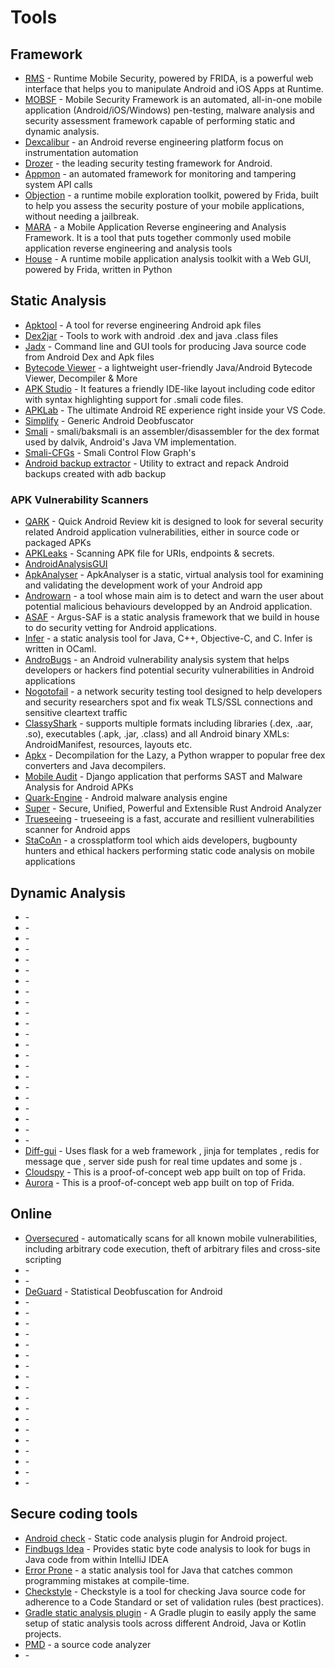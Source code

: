 # Tools

## Framework
* [RMS](https://github.com/m0bilesecurity/RMS-Runtime-Mobile-Security) - Runtime Mobile Security, powered by FRIDA, is a powerful web interface that helps you to manipulate Android and iOS Apps at Runtime.
* [MOBSF](https://github.com/MobSF/Mobile-Security-Framework-MobSF) - Mobile Security Framework is an automated, all-in-one mobile application (Android/iOS/Windows) pen-testing, malware analysis and security assessment framework capable of performing static and dynamic analysis.
* [Dexcalibur](https://github.com/FrenchYeti/dexcalibur) - an Android reverse engineering platform focus on instrumentation automation
* [Drozer](https://github.com/FSecureLABS/drozer) - the leading security testing framework for Android.
* [Appmon](https://github.com/dpnishant/appmon) -  an automated framework for monitoring and tampering system API calls
* [Objection](https://github.com/sensepost/objection) - a runtime mobile exploration toolkit, powered by Frida, built to help you assess the security posture of your mobile applications, without needing a jailbreak.
* [MARA](https://github.com/xtiankisutsa/MARA_Framework) - a Mobile Application Reverse engineering and Analysis Framework. It is a tool that puts together commonly used mobile application reverse engineering and analysis tools
* [House](https://github.com/nccgroup/house) - A runtime mobile application analysis toolkit with a Web GUI, powered by Frida, written in Python




## Static Analysis
* [Apktool](https://ibotpeaches.github.io/Apktool/) - A tool for reverse engineering Android apk files
* [Dex2jar](https://github.com/pxb1988/dex2jar) - Tools to work with android .dex and java .class files
* [Jadx](https://github.com/skylot/jadx) - Command line and GUI tools for producing Java source code from Android Dex and Apk files
* [Bytecode Viewer](https://github.com/Konloch/bytecode-viewer) - a lightweight user-friendly Java/Android Bytecode Viewer, Decompiler & More
* [APK Studio](https://github.com/vaibhavpandeyvpz/apkstudio) - It features a friendly IDE-like layout including code editor with syntax highlighting support for .smali code files.
* [APKLab](https://github.com/APKLab/APKLab) - The ultimate Android RE experience right inside your VS Code.
* [Simplify](https://github.com/CalebFenton/simplify) - Generic Android Deobfuscator
* [Smali](https://github.com/JesusFreke/smali) - smali/baksmali is an assembler/disassembler for the dex format used by dalvik, Android's Java VM implementation.
* [Smali-CFGs](https://github.com/EugenioDelfa/Smali-CFGs) - Smali Control Flow Graph's
* [Android backup extractor](https://github.com/nelenkov/android-backup-extractor) - Utility to extract and repack Android backups created with adb backup

### APK Vulnerability Scanners
* [QARK](https://github.com/linkedin/qark) - Quick Android Review kit is designed to look for several security related Android application vulnerabilities, either in source code or packaged APKs
* [APKLeaks](https://github.com/dwisiswant0/apkleaks) - Scanning APK file for URIs, endpoints & secrets.
* [AndroidAnalysisGUI](https://github.com/honeynet/apkinspector/) 
* [ApkAnalyser](https://github.com/sonyxperiadev/ApkAnalyser) - ApkAnalyser is a static, virtual analysis tool for examining and validating 
the development work of your Android app
* [Androwarn](https://github.com/maaaaz/androwarn/) - a tool whose main aim is to detect and warn the user about potential malicious behaviours developped by an Android application.
* [ASAF](http://pag.arguslab.org/argus-saf) - Argus-SAF is a static analysis framework that we build in house to do security vetting for Android applications.
* [Infer](https://github.com/facebook/infer) - a static analysis tool for Java, C++, Objective-C, and C. Infer is written in OCaml.
* [AndroBugs](https://github.com/AndroBugs/AndroBugs_Framework) - an Android vulnerability analysis system that helps developers or hackers find potential security vulnerabilities in Android applications
* [Nogotofail](https://github.com/google/nogotofail) - a network security testing tool designed to help developers and security researchers spot and fix weak TLS/SSL connections and sensitive cleartext traffic
* [ClassyShark](https://github.com/google/android-classyshark) -  supports multiple formats including libraries (.dex, .aar, .so), executables (.apk, .jar, .class) and all Android binary XMLs: AndroidManifest, resources, layouts etc.
* [Apkx](https://github.com/b-mueller/apkx) - Decompilation for the Lazy, a Python wrapper to popular free dex converters and Java decompilers.
* [Mobile Audit](https://github.com/mpast/mobileAudit) - Django application that performs SAST and Malware Analysis for Android APKs
* [Quark-Engine](https://github.com/quark-engine/quark-engine) - Android malware analysis engine
* [Super](https://github.com/SUPERAndroidAnalyzer/super) - Secure, Unified, Powerful and Extensible Rust Android Analyzer
* [Trueseeing](https://github.com/monolithworks/trueseeing) - trueseeing is a fast, accurate and resillient vulnerabilities scanner for Android apps
* [StaCoAn](https://github.com/vincentcox/StaCoAn) - a crossplatform tool which aids developers, bugbounty hunters and ethical hackers performing static code analysis on mobile applications

## Dynamic Analysis
* []() - 
* []() - 
* []() - 
* []() - 
* []() - 
* []() - 
* []() - 
* []() - 
* []() - 
* []() - 
* []() - 
* []() - 
* []() - 
* []() - 
* []() - 
* []() - 
* []() - 
* []() - 
* []() - 
* []() - 
* []() - 
* []() - 
* [Diff-gui](https://github.com/antojoseph/diff-gui) - Uses flask for a web framework , jinja for templates , redis for message que , server side push for real time updates and some js .
* [Cloudspy](https://github.com/frida/cloudspy) - This is a proof-of-concept web app built on top of Frida.
* [Aurora](https://github.com/frida/aurora) - This is a proof-of-concept web app built on top of Frida.

## Online 
* [Oversecured](https://oversecured.com/) -  automatically scans for all known mobile vulnerabilities, including arbitrary code execution, theft of arbitrary files and cross-site scripting
* []() - 
* []() - 
* [DeGuard](http://apk-deguard.com/) - Statistical Deobfuscation for Android
* []() - 
* []() - 
* []() - 
* []() - 
* []() - 
* []() - 
* []() - 
* []() - 
* []() - 
* []() - 
* []() - 
* []() - 
* []() - 
* []() - 
* []() - 
* []() - 
* []() - 
* []() - 

## Secure coding tools
* [Android check](https://github.com/noveogroup/android-check) - Static code analysis plugin for Android project.
* [Findbugs Idea](https://plugins.jetbrains.com/plugin/3847-findbugs-idea) - Provides static byte code analysis to look for bugs in Java code from within IntelliJ IDEA
* [Error Prone](https://github.com/google/error-prone) - a static analysis tool for Java that catches common programming mistakes at compile-time.
* [Checkstyle](https://github.com/checkstyle/checkstyle) - Checkstyle is a tool for checking Java source code for adherence to a Code Standard or set of validation rules (best practices).
* [Gradle static analysis plugin](https://github.com/novoda/gradle-static-analysis-plugin) - A Gradle plugin to easily apply the same setup of static analysis tools across different Android, Java or Kotlin projects.
* [PMD](https://github.com/pmd/pmd) - a source code analyzer
* []() - 



